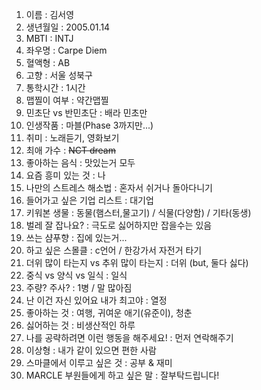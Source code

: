 1. 이름 : 김서영
2. 생년월일 : 2005.01.14
3. MBTI : INTJ
4. 좌우명 : Carpe Diem
5. 혈액형 : AB
6. 고향 : 서울 성북구
7. 통학시간 : 1시간
8. 맵찔이 여부 : 약간맵찔
9. 민초단 vs 반민초단 : 배라 민초만
10. 인생작품 : 마블(Phase 3까지만...)
11. 취미 : 노래듣기, 영화보기
12. 최애 가수 : ~~NCT dream~~
13. 좋아하는 음식 : 맛있는거 모두
14. 요즘 흥미 있는 것 : 나
15. 나만의 스트레스 해소법 : 혼자서 쉬거나 돌아다니기
16. 들어가고 싶은 기업 리스트 : 대기업
17. 키워본 생물 : 동물(햄스터,물고기) / 식물(다양함) / 기타(동생)
18. 벌레 잘 잡나요? : 극도로 싫어하지만 잡을수는 있음
19. 쓰는 샴푸향 : 집에 있는거...
20. 하고 싶은 스몰클 : c언어 / 한강가서 자전거 타기
21. 더위 많이 타는지 vs 추위 많이 타는지 : 더위 (but, 둘다 싫다)
22. 중식 vs 양식 vs 일식 : 일식
23. 주량? 주사? : 1병 / 말 많아짐
24. 난 이건 자신 있어요 내가 최고야 : 열정
25. 좋아하는 것 : 여행, 귀여운 애기(유준이), 청춘
26. 싫어하는 것 : 비생산적인 하루
27. 나를 공략하려면 이런 행동을 해주세요! : 먼저 연락해주기
28. 이상형 : 내가 같이 있으면 편한 사람
29. 스마클에서 이루고 싶은 것 : 공부 & 재미
30. MARCLE 부원들에게 하고 싶은 말 : 잘부탁드립니다!
